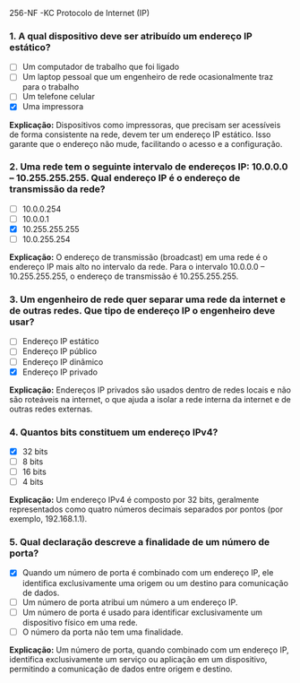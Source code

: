 
256-NF -KC Protocolo de Internet (IP)

### 1. A qual dispositivo deve ser atribuído um endereço IP estático?

- [ ] Um computador de trabalho que foi ligado
- [ ] Um laptop pessoal que um engenheiro de rede ocasionalmente traz para o trabalho
- [ ] Um telefone celular
- [x] Uma impressora

**Explicação:** Dispositivos como impressoras, que precisam ser acessíveis de forma consistente na rede, devem ter um endereço IP estático. Isso garante que o endereço não mude, facilitando o acesso e a configuração.

### 2. Uma rede tem o seguinte intervalo de endereços IP: 10.0.0.0 – 10.255.255.255. Qual endereço IP é o endereço de transmissão da rede?

- [ ] 10.0.0.254
- [ ] 10.0.0.1
- [x] 10.255.255.255
- [ ] 10.0.255.254

**Explicação:** O endereço de transmissão (broadcast) em uma rede é o endereço IP mais alto no intervalo da rede. Para o intervalo 10.0.0.0 – 10.255.255.255, o endereço de transmissão é 10.255.255.255.

### 3. Um engenheiro de rede quer separar uma rede da internet e de outras redes. Que tipo de endereço IP o engenheiro deve usar?

- [ ] Endereço IP estático
- [ ] Endereço IP público
- [ ] Endereço IP dinâmico
- [x] Endereço IP privado

**Explicação:** Endereços IP privados são usados dentro de redes locais e não são roteáveis na internet, o que ajuda a isolar a rede interna da internet e de outras redes externas.

### 4. Quantos bits constituem um endereço IPv4?

- [x] 32 bits
- [ ] 8 bits
- [ ] 16 bits
- [ ] 4 bits

**Explicação:** Um endereço IPv4 é composto por 32 bits, geralmente representados como quatro números decimais separados por pontos (por exemplo, 192.168.1.1).

### 5. Qual declaração descreve a finalidade de um número de porta?

- [x] Quando um número de porta é combinado com um endereço IP, ele identifica exclusivamente uma origem ou um destino para comunicação de dados.
- [ ] Um número de porta atribui um número a um endereço IP.
- [ ] Um número de porta é usado para identificar exclusivamente um dispositivo físico em uma rede.
- [ ] O número da porta não tem uma finalidade.

**Explicação:** Um número de porta, quando combinado com um endereço IP, identifica exclusivamente um serviço ou aplicação em um dispositivo, permitindo a comunicação de dados entre origem e destino.
